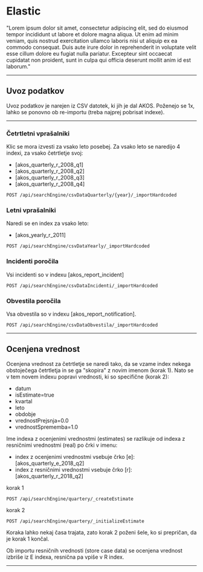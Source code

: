 # Elastic

"Lorem ipsum dolor sit amet, consectetur adipiscing elit, sed do eiusmod tempor incididunt ut labore et dolore magna aliqua. Ut enim ad minim veniam, quis nostrud exercitation ullamco laboris nisi ut aliquip ex ea commodo consequat. Duis aute irure dolor in reprehenderit in voluptate velit esse cillum dolore eu fugiat nulla pariatur. Excepteur sint occaecat cupidatat non proident, sunt in culpa qui officia deserunt mollit anim id est laborum."

---

## Uvoz podatkov
Uvoz podatkov je narejen iz CSV datotek, ki jih je dal AKOS.
Poženejo se 1x, lahko se ponovno ob re-importu (treba najprej pobrisat indexe).

---

### Četrtletni vprašalniki

Klic se mora izvesti za vsako leto posebej. Za vsako leto se naredijo 4 indexi, za vsako četrtletje svoj:
* [akos_quarterly_r_2008_q1]
* [akos_quarterly_r_2008_q2]
* [akos_quarterly_r_2008_q3]
* [akos_quarterly_r_2008_q4]

```
POST /api/searchEngine/csvDataQuarterly/{year}/_importHardcoded
```

### Letni vprašalniki
Naredi se en index za vsako leto:
* [akos_yearly_r_2011]

```
POST /api/searchEngine/csvDataYearly/_importHardcoded
```

### Incidenti poročila
Vsi incidenti so v indexu [akos_report_incident]

```
POST /api/searchEngine/csvDataIncidenti/_importHardcoded
```

### Obvestila poročila
Vsa obvestila so v indexu [akos_report_notification].

```
POST /api/searchEngine/csvDataObvestila/_importHardcoded
```
---

## Ocenjena vrednost

Ocenjena vrednost za četrtletje se naredi tako, da se vzame index nekega obstoječega četrtletja in se ga "skopira"
z novim imenom (korak 1).
Nato se v tem novem indexu popravi vrednosti, ki so specifične (korak 2):
  * datum
  * isEstimate=true
  * kvartal
  * leto
  * obdobje
  * vrednostPrejsnja=0.0
  * vrednostSprememba=1.0


  Ime indexa z ocenjenimi vrednostmi (estimates) se razlikuje od indexa z resničnimi vrednostmi (real) po črki v imenu:
  * index z ocenjenimi vrednostmi vsebuje črko [e]: [akos_quarterly_e_2018_q2]
  * index z resničnimi vrednostmi vsebuje črko [r]: [akos_quarterly_r_2018_q2]

korak 1
```
POST /api/searchEngine/quartery/_createEstimate
```

korak 2
```
POST /api/searchEngine/quartery/_initializeEstimate
```

Koraka lahko nekaj časa trajata, zato korak 2 poženi šele, ko si prepričan, da je korak 1 končal.

Ob importu resničnih vrednosti (store case data) se ocenjena vrednost izbriše iz E indexa, resnična pa vpiše v R index.

---
